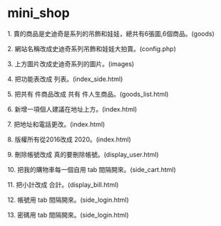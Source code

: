 # mini_shop
<p>1.  賣的商品是史迪奇是系列的吊飾和娃娃，總共有6張圖,6個商品。(goods)</p>
<p>2.  網站名稱改成史迪奇系列吊飾和娃娃大拍賣。(config.php)</p>
<p>3.  上方圖片改成史迪奇系列的圖片。(images)</p>
<p>4.  把功能表改成 列表。(index_side.html)</p>
<p>5.  把共有 件商品改成 共有  件人生商品。(goods_list.html)</p>
<p>6.  新增一項個人建議在地址上方。(index.html)</p>
<p>7.  把地址和電話更改。(index.html)</p>
<p>8.  版權所有從2016改成 2020。(index.html)</p>
<p>9.  刪除帳號改成 真的要刪除帳號。(display_user.html)</p>
<p>10. 把我的購物車每一個自用  tab 間隔開來。(side_cart.html)</p>
<p>11. 把小計改成 合計。(display_bill.html)</p>
<p>12. 帳號用 tab 間隔開來。(side_login.html)</p>
<p>13. 密碼用 tab 間隔開來。(side_login.html)</p>
